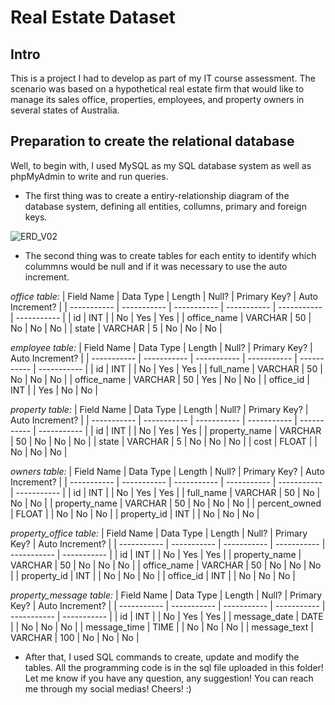 # Real Estate Dataset

## Intro

This is a project I had to develop as part of my IT course assessment. The scenario was based on a hypothetical real estate firm that would like to manage its sales office, properties, employees, and property owners in several states of Australia.

## Preparation to create the relational database

Well, to begin with, I used MySQL as my SQL database system as well as phpMyAdmin to write and run queries.  
  
* The first thing was to create a entiry-relationship diagram of the database system, defining all entities, collumns, primary and foreign keys.
  
![ERD_V02](https://github.com/arthuroc21/sqlportfolio/assets/28913184/6adad71b-2927-47a7-a036-9c296c8b7155)

* The second thing was to create tables for each entity to identify which colummns would be null and if it was necessary to use the auto increment.

_office table:_
| Field Name | Data Type | Length | Null? | Primary Key? | Auto Increment? |
| ----------- | ----------- | ----------- | ----------- | ----------- | ----------- |
| id | INT |  | No | Yes | Yes |
| office_name | VARCHAR | 50 | No | No | No |
| state | VARCHAR | 5 | No | No | No |

_employee table:_
| Field Name | Data Type | Length | Null? | Primary Key? | Auto Increment? |
| ----------- | ----------- | ----------- | ----------- | ----------- | ----------- |
| id | INT |  | No | Yes | Yes |
| full_name | VARCHAR | 50 | No | No | No |
| office_name | VARCHAR | 50 | Yes | No | No |
| office_id | INT |  | Yes | No | No |

_property table:_
| Field Name | Data Type | Length | Null? | Primary Key? | Auto Increment? |
| ----------- | ----------- | ----------- | ----------- | ----------- | ----------- |
| id | INT |  | No | Yes | Yes |
| property_name | VARCHAR | 50 | No | No | No |
| state | VARCHAR | 5 | No | No | No |
| cost | FLOAT |  | No | No | No |

_owners table:_
| Field Name | Data Type | Length | Null? | Primary Key? | Auto Increment? |
| ----------- | ----------- | ----------- | ----------- | ----------- | ----------- |
| id | INT |  | No | Yes | Yes |
| full_name | VARCHAR | 50 | No | No | No |
| property_name | VARCHAR | 50 | No | No | No |
| percent_owned | FLOAT |  | No | No | No |
| property_id | INT |  | No | No | No |

_property_office table:_
| Field Name | Data Type | Length | Null? | Primary Key? | Auto Increment? |
| ----------- | ----------- | ----------- | ----------- | ----------- | ----------- |
| id | INT |  | No | Yes | Yes |
| property_name | VARCHAR | 50 | No | No | No |
| office_name | VARCHAR | 50 | No | No | No |
| property_id | INT |  | No | No | No |
| office_id | INT |  | No | No | No |

_property_message table:_
| Field Name | Data Type | Length | Null? | Primary Key? | Auto Increment? |
| ----------- | ----------- | ----------- | ----------- | ----------- | ----------- |
| id | INT |  | No | Yes | Yes |
| message_date | DATE |  | No | No | No |
| message_time | TIME |  | No | No | No |
| message_text | VARCHAR | 100 | No | No | No |

* After that, I used SQL commands to create, update and modify the tables. All the programming code is in the sql file uploaded in this folder! Let me know if you have any question, any suggestion! You can reach me through my social medias! Cheers! :)
